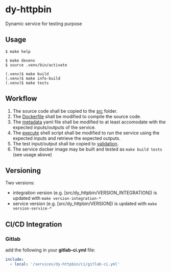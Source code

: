 # dy-httpbin

Dynamic service for testing purpose

## Usage

```console
$ make help

$ make devenv
$ source .venv/bin/activate

(.venv)$ make build
(.venv)$ make info-build
(.venv)$ make tests
```

## Workflow

1. The source code shall be copied to the [src](dy-httpbin/src/dy_httpbin) folder.
1. The [Dockerfile](dy-httpbin/src/Dockerfile) shall be modified to compile the source code.
2. The [metadata](dy-httpbin/metadata) yaml file shall be modified to at least accomodate with the expected inputs/outputs of the service.
3. The [execute](dy-httpbin/service.cli/execute) shell script shall be modified to run the service using the expected inputs and retrieve the expected outputs.
4. The test input/output shall be copied to [validation](dy-httpbin/validation).
5. The service docker image may be built and tested as ``make build tests`` (see usage above)

## Versioning

Two versions:

- integration version (e.g. [src/dy_httpbin/VERSION_INTEGRATION]) is updated with ``make version-integration-*``
- service version (e.g. [src/dy_httpbin/VERSION]) is updated with ``make version-service-*``

## CI/CD Integration

### Gitlab

add the following in your __gitlab-ci.yml__ file:

```yaml
include:
  - local: '/services/dy-httpbin/ci/gitlab-ci.yml'
```

